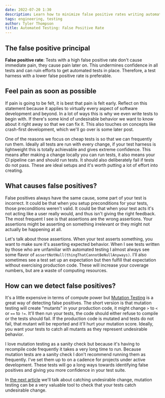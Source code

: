 ```yaml
---
date: 2022-07-20 1:30
description: Learn how to minimize false positive rates writing automated tests. Learn about the different processes and tools that can help with a low false positive rates.
tags: engineering, testing
author: Tyler Thompson
title: Automated Testing: False Positive Rate
---
```


## The false positive principal
**False positive rate**: Tests with a high false positive rate don't cause immediate pain, they cause pain later on. This undermines confidence in all tests and can ruin efforts to get automated tests in place. Therefore, a test harness with a lower false positive rate is preferable.

## Feel pain as soon as possible
If pain is going to be felt, it is best that pain is felt early. Reflect on this statement because it applies to virtually every aspect of software development and beyond. In a lot of ways this is why we even write tests to begin with. If there's some kind of undesirable behavior we want to know about it right away so that we can fix it. This also touches on concepts like crash-first development, which we'll go over is some later post.

One of the reasons we focus on cheap tests is so that we can frequently run them. Ideally all tests are run with every change, if your test harness is lightweight this is totally achievable and gives extreme confidence. This means after making a change locally you can run tests, it also means your CI pipeline can and should run tests. It should also deliberately fail if tests do not pass. These are ideal setups and it's worth putting a lot of effort into creating.

## What causes false positives?
False positives always have the same cause, some part of your test is incorrect. It could be that when you setup preconditions for your tests, those preconditions weren't valid. It could be that when your test acts it's not acting like a user really would, and thus isn't giving the right feedback. The most frequent I see is that assertions are the wrong assertions. Your assertions might be asserting on something irrelevant or they might not actually be happening at all.

Let's talk about those assertions. When your test asserts something, you want to make sure it's asserting expected behavior. When I see tests written by those who are unfamiliar with automated testing I almost always see some flavor of `assertNotNull(thingThatCannotBeNullAnyways)`. I'll also sometimes see a test set up an expectation but then fulfill that expectation without exercising production code. These will increase your coverage numbers, but are a waste of computing resources.

## How can we detect false positives?
It's a little expensive in terms of compute power but [Mutation Testing](https://en.wikipedia.org/wiki/Mutation_testing) is a great way of detecting false positives. The short version is that mutation testing will create "mutants" in your production code, it might change `>` to `<` or `==` to `!=`. It'll then run your tests, the code should either refuse to compile or the tests should fail. If the production code is mutated and tests do not fail, that mutant will be reported and it'll hurt your mutation score. Ideally, you want your tests to catch all mutants as they represent undesirable behavior.

I love mutation testing as a sanity check but because it's having to recompile code frequently it takes a very long time to run. Because mutation tests are a sanity check I don't recommend running them as frequently. I've set them up to on a cadence for projects under active development. These tests will go a long ways towards identifying false positives and giving you more confidence in your test suite.

In [the next article](https://www.aprincipalengineer.com/blog/automated-testing-ability-to-catch-undesirable-change/index.html) we'll talk about catching undesirable change, mutation testing can be a very valuable tool to check that your tests catch undesirable change.